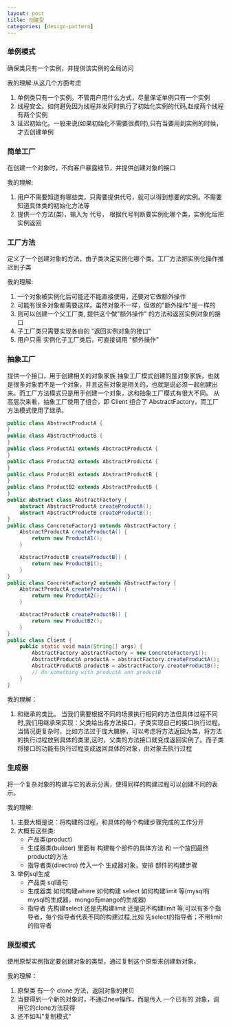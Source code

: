 ```yaml
---
layout: post 
title: 创建型 
categories: [design-pattern]
---
```

### 单例模式  ###
确保类只有一个实例，并提供该实例的全局访问

我的理解:从这几个方面考虑
1. 单例类只有一个实例。不管用户用什么方式，尽量保证单例只有一个实例
2. 线程安全。如何避免因为线程并发同时执行了初始化实例的代码,赵成两个线程有两个实例
3. 延迟初始化。一般来说(如果初始化不需要很费时),只有当要用到实例的时候，才去创建单例

### 简单工厂  ###
在创建一个对象时，不向客户暴露细节，并提供创建对象的接口

我的理解:
1. 用户不需要知道有哪些类，只需要提供代号，就可以得到想要的实例。不需要知道具体类的初始化方法等
2. 提供一个方法(类)，输入为 代号， 根据代号判断要实例化哪个类，实例化后把实例返回

### 工厂方法  ###
定义了一个创建对象的方法，由子类决定实例化哪个类。工厂方法把实例化操作推迟到子类

我的理解:
1. 一个对象被实例化后可能还不能直接使用，还要对它做额外操作
2. 可能有很多对象都需要这样。虽然对象不一样，但做的"额外操作"是一样的
3. 则可以创建一个父工厂类, 提供这个做"额外操作" 的方法和返回实例对象的接口
4. 子工厂类只需要实现各自的 "返回实例对象的接口"
5. 用户只需 实例化子工厂类后，可直接调用 "额外操作"

### 抽象工厂 ###
提供一个接口，用于创建相关的对象家族
抽象工厂模式创建的是对象家族，也就是很多对象而不是一个对象，并且这些对象是相关的，也就是说必须一起创建出来。而工厂方法模式只是用于创建一个对象，这和抽象工厂模式有很大不同。
从高层次来看，抽象工厂使用了组合，即 Cilent 组合了 AbstractFactory，而工厂方法模式使用了继承。

``` java 
public class AbstractProductA {
}
public class AbstractProductB {
}
public class ProductA1 extends AbstractProductA {
}
public class ProductA2 extends AbstractProductA {
}
public class ProductB1 extends AbstractProductB {
}
public class ProductB2 extends AbstractProductB {
}
public abstract class AbstractFactory {
    abstract AbstractProductA createProductA();
    abstract AbstractProductB createProductB();
}
public class ConcreteFactory1 extends AbstractFactory {
    AbstractProductA createProductA() {
        return new ProductA1();
    }

    AbstractProductB createProductB() {
        return new ProductB1();
    }
}
public class ConcreteFactory2 extends AbstractFactory {
    AbstractProductA createProductA() {
        return new ProductA2();
    }

    AbstractProductB createProductB() {
        return new ProductB2();
    }
}
public class Client {
    public static void main(String[] args) {
        AbstractFactory abstractFactory = new ConcreteFactory1();
        AbstractProductA productA = abstractFactory.createProductA();
        AbstractProductB productB = abstractFactory.createProductB();
        // do something with productA and productB
    }
}
```

我的理解：
1. 和继承的类比。
   当我们需要根据不同的场景执行相同的方法但具体过程不同时,我们用继承来实现：父类给出各方法接口，子类实现自己的接口执行过程。
   当情况更复杂时，比如方法过于庞大臃肿，可以考虑将方法返回为类，将方法的执行过程放到具体的类里,这时，父类的方法接口就变成返回实例了。而子类将接口的功能有执行过程变成返回具体的对象，由对象去执行过程


### 生成器  ###
将一个复杂对象的构建与它的表示分离，使得同样的构建过程可以创建不同的表示。


我的理解:
1. 主要大概是说：将构建的过程，和具体的每个构建步骤完成的工作分开
2. 大概有这些类:
    * 产品类(product)
    * 生成器类(builder) 里面有 构建每个部件的具体方法 和 一个放回最终product的方法
    * 指导者类(directro)  传入一个 生成器对象，安排  部件的构建步骤
3. 举例sql生成
    * 产品类   sql语句
    * 生成器类  如何构建where  如何构建 select    如何构建limit 等(mysql有mysql的生成器，mongo有mango的生成器)  
    * 指导者   先构建select  还是先构建limit  还是说不构建limit 等;可以有多个指导者，每个指导者代表不同的构建过程,比如 先select的指导者；不带limit的指导者





### 原型模式 ###
使用原型实例指定要创建对象的类型，通过复制这个原型来创建新对象。


我的理解：
1. 原型类  有一个 clone 方法，返回对象的拷贝
2. 当要得到一个新的对象时，不通过new操作，而是传入 一个已有的 对象，调用它的clone方法获得
3. 还不如叫"复制模式"
